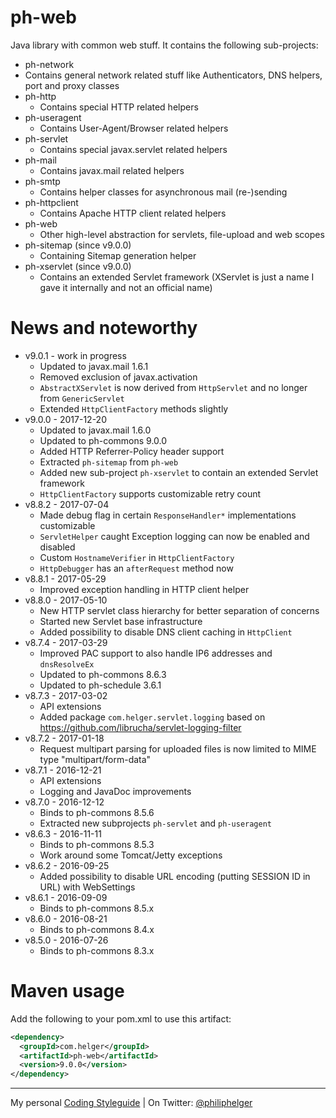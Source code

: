 # ph-web
Java library with common web stuff. It contains the following sub-projects:
  * ph-network
   * Contains general network related stuff like Authenticators, DNS helpers, port and proxy classes
  * ph-http
    * Contains special HTTP related helpers 
  * ph-useragent
    * Contains User-Agent/Browser related helpers 
  * ph-servlet
    * Contains special javax.servlet related helpers 
  * ph-mail
    * Contains javax.mail related helpers
  * ph-smtp
    * Contains helper classes for asynchronous mail (re-)sending
  * ph-httpclient
    * Contains Apache HTTP client related helpers
  * ph-web
    * Other high-level abstraction for servlets, file-upload and web scopes
  * ph-sitemap (since v9.0.0)
    * Containing Sitemap generation helper
  * ph-xservlet (since v9.0.0)
    * Contains an extended Servlet framework (XServlet is just a name I gave it internally and not an official name)  
  
# News and noteworthy

* v9.0.1 - work in progress
  * Updated to javax.mail 1.6.1
  * Removed exclusion of javax.activation
  * `AbstractXServlet` is now derived from `HttpServlet` and no longer from `GenericServlet`
  * Extended `HttpClientFactory` methods slightly
* v9.0.0 - 2017-12-20
  * Updated to javax.mail 1.6.0
  * Updated to ph-commons 9.0.0
  * Added HTTP Referrer-Policy header support
  * Extracted `ph-sitemap` from `ph-web`
  * Added new sub-project `ph-xservlet` to contain an extended Servlet framework
  * `HttpClientFactory` supports customizable retry count 
* v8.8.2 - 2017-07-04
  * Made debug flag in certain `ResponseHandler*` implementations customizable
  * `ServletHelper` caught Exception logging can now be enabled and disabled
  * Custom `HostnameVerifier` in `HttpClientFactory`
  * `HttpDebugger` has an `afterRequest` method now 
* v8.8.1 - 2017-05-29
  * Improved exception handling in HTTP client helper
* v8.8.0 - 2017-05-10
  * New HTTP servlet class hierarchy for better separation of concerns
  * Started new Servlet base infrastructure
  * Added possibility to disable DNS client caching in `HttpClient`
* v8.7.4 - 2017-03-29
  * Improved PAC support to also handle IP6 addresses and `dnsResolveEx`
  * Updated to ph-commons 8.6.3
  * Updated to ph-schedule 3.6.1
* v8.7.3 - 2017-03-02
  * API extensions
  * Added package `com.helger.servlet.logging` based on https://github.com/librucha/servlet-logging-filter
* v8.7.2 - 2017-01-18
  * Request multipart parsing for uploaded files is now limited to MIME type "multipart/form-data"
* v8.7.1 - 2016-12-21
  * API extensions
  * Logging and JavaDoc improvements
* v8.7.0 - 2016-12-12
  * Binds to ph-commons 8.5.6
  * Extracted new subprojects `ph-servlet` and `ph-useragent`
* v8.6.3 - 2016-11-11
  * Binds to ph-commons 8.5.3
  * Work around some Tomcat/Jetty exceptions
* v8.6.2 - 2016-09-25
  * Added possibility to disable URL encoding (putting SESSION ID in URL) with WebSettings
* v8.6.1 - 2016-09-09
  * Binds to ph-commons 8.5.x
* v8.6.0 - 2016-08-21
  * Binds to ph-commons 8.4.x
* v8.5.0 - 2016-07-26
  * Binds to ph-commons 8.3.x

# Maven usage
Add the following to your pom.xml to use this artifact:

```xml
<dependency>
  <groupId>com.helger</groupId>
  <artifactId>ph-web</artifactId>
  <version>9.0.0</version>
</dependency>
```

---

My personal [Coding Styleguide](https://github.com/phax/meta/blob/master/CodingStyleguide.md) |
On Twitter: <a href="https://twitter.com/philiphelger">@philiphelger</a>
